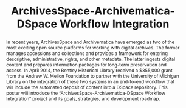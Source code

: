 ---
abstract: In recent years, ArchivesSpace and Archivematica have emerged as two of
  the most exciting open source platforms for working with digital archives. The former
  manages accessions and collections and provides a framework for entering descriptive,
  administrative, rights, and other metadata. The latter ingests digital content and
  prepares information packages for long-term preservation and access. In April 2014,
  the Bentley Historical Library received a $355,000 grant from the Andrew W. Mellon
  Foundation to partner with the University of Michigan Library on the integration
  of these two systems in an end-to-end workflow that will include the automated deposit
  of content into a DSpace repository. This poster will introduce the “ArchivesSpace-Archivematica-DSpace
  Workflow Integration” project and its goals, strategies, and development roadmap.
creators:
- Shallcross, Michael
- Eckard, Max
date: null
document_url: https://services.phaidra.univie.ac.at/api/object/o:429601/download
grand_parent: iPRES
institutions: []
keywords:
- archivesspace
- archivematica
- dspace
- digital archives
- workflow development
- appraisal
- arrangement and description
landing_page_url: https://phaidra.univie.ac.at/o:429601
language: eng
layout: publication
license: CC BY 4.0 International
notes_url: null
parent: iPRES 2015
publication_type: poster
size: 360713
slides_url: null
source_name: iPRES
stream_url: null
title: ArchivesSpace-Archivematica-DSpace Workflow Integration
year: 2015
---